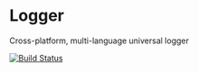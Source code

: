 # Logger

Cross-platform, multi-language universal logger

[![Build Status](https://jenkins.mwaltman.com/buildStatus/icon?job=Logger/master)](https://jenkins.mwaltman.com/job/Logger/job/master/)

